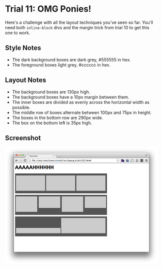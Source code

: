Trial 11: OMG Ponies!
==========================
Here's a challenge with all the layout techniques you've seen so far. You'll need both `inline-block` divs and the margin trick from trial 10 to get this one to work.

Style Notes
-----------
* The dark background boxes are dark grey, #555555 in hex.
* The foreground boxes light grey, #cccccc in hex.

Layout Notes
------------
* The background boxes are 130px high.
* The background boxes have a 10px margin between them.
* The inner boxes are divided as evenly across the horizontal width as possible.
* The middle row of boxes alternate between 100px and 75px in height.
* The boxes in the bottom row are 290px wide.
* The box on the bottom left is 35px high.

Screenshot
----------
![That wasn't funny.](screens/011.png?raw=true)

